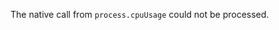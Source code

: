 
The native call from `process.cpuUsage` could not be processed.

<a id="ERR_CRYPTO_CUSTOM_ENGINE_NOT_SUPPORTED"></a>

